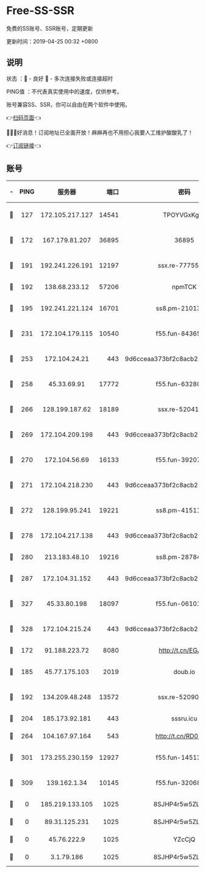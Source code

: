 # Free-SS-SSR

免费的SS账号、SSR账号，定期更新

更新时间：2019-04-25 00:32 +0800

## 说明

状态     ：🙂 - 良好 🙁 - 多次连接失败或连接超时

PING值   ：不代表真实使用中的速度，仅供参考。

账号兼容SS、SSR，你可以自由在两个软件中使用。

👉[扫码页面](https://liesauer.github.io/Free-SS-SSR/)👈

🎉🎉🎉好消息！订阅地址已全面开放！麻麻再也不用担心我要人工维护酸酸乳了！

👉[订阅链接](https://www.liesauer.net/yogurt/subscribe?ACCESS_TOKEN=DAYxR3mMaZAsaqUb)👈

## 账号

|-|PING|服务器|端口|密码|加密方式|区域|
|:----:|:----:|:-----:|-----:|:----:|:----:|:----:|
|🙂|127|172.105.217.127|14541|TPOYVGxKglpi|aes-256-cfb|JP|
|🙂|172|167.179.81.207|36895|36895|aes-256-cfb|JP|
|🙂|191|192.241.226.191|12197|ssx.re-77755676|aes-256-cfb|US|
|🙂|192|138.68.233.12|57206|npmTCK|rc4-md5|US|
|🙂|195|192.241.221.124|16701|ss8.pm-21013391|aes-256-cfb|US|
|🙂|231|172.104.179.115|10540|f55.fun-84365606|aes-256-cfb|SG|
|🙂|253|172.104.24.21|443|9d6cceaa373bf2c8acb22e60b6a58be6|aes-256-cfb|US|
|🙂|258|45.33.69.91|17772|f55.fun-63280401|aes-256-cfb|US|
|🙂|266|128.199.187.62|18189|ssx.re-52041116|aes-256-cfb|SG|
|🙂|269|172.104.209.198|443|9d6cceaa373bf2c8acb22e60b6a58be6|aes-256-cfb|US|
|🙂|270|172.104.56.69|16133|f55.fun-39207182|aes-256-cfb|SG|
|🙂|271|172.104.218.230|443|9d6cceaa373bf2c8acb22e60b6a58be6|aes-256-cfb|US|
|🙂|272|128.199.95.241|19221|ss8.pm-41511886|aes-256-cfb|SG|
|🙂|278|172.104.217.138|443|9d6cceaa373bf2c8acb22e60b6a58be6|aes-256-cfb|US|
|🙂|280|213.183.48.10|19216|ss8.pm-28784579|rc4-md5|RU|
|🙂|287|172.104.31.152|443|9d6cceaa373bf2c8acb22e60b6a58be6|aes-256-cfb|US|
|🙂|327|45.33.80.198|18097|f55.fun-06101201|aes-256-cfb|US|
|🙂|328|172.104.215.24|443|9d6cceaa373bf2c8acb22e60b6a58be6|aes-256-cfb|US|
|🙂|172|91.188.223.72|8080|http://t.cn/EGJIyrl|rc4-md5|RU|
|🙂|185|45.77.175.103|2019|doub.io|aes-128-ctr|SG|
|🙂|192|134.209.48.248|13572|ssx.re-52090616|aes-256-cfb|US|
|🙂|204|185.173.92.181|443|sssru.icu|rc4-md5|RU|
|🙂|264|104.167.97.164|543|http://t.cn/RD0D7sx|rc4-md5|CA|
|🙂|301|173.255.230.159|12927|f55.fun-14513205|aes-256-cfb|US|
|🙂|309|139.162.1.34|10145|f55.fun-32068560|aes-256-cfb|SG|
|🙁|0|185.219.133.105|1025|8SJHP4r5w5ZLCxpB|rc4-md5|TR|
|🙁|0|89.31.125.231|1025|8SJHP4r5w5ZLCxpB|rc4-md5|JP|
|🙁|0|45.76.222.9|1025|YZcCjQ|rc4-md5|JP|
|🙁|0|3.1.79.186|1025|8SJHP4r5w5ZLCxpB|rc4-md5|SG|

